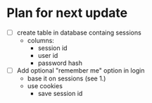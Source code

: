 # Plan for next update
- [ ] create table in database containg sessions
    - columns:
        - session id
        - user id
        - password hash
- [ ] Add optional "remember me" option in login
    - base it on sessions (see 1.)
    - use cookies
        - save session id
